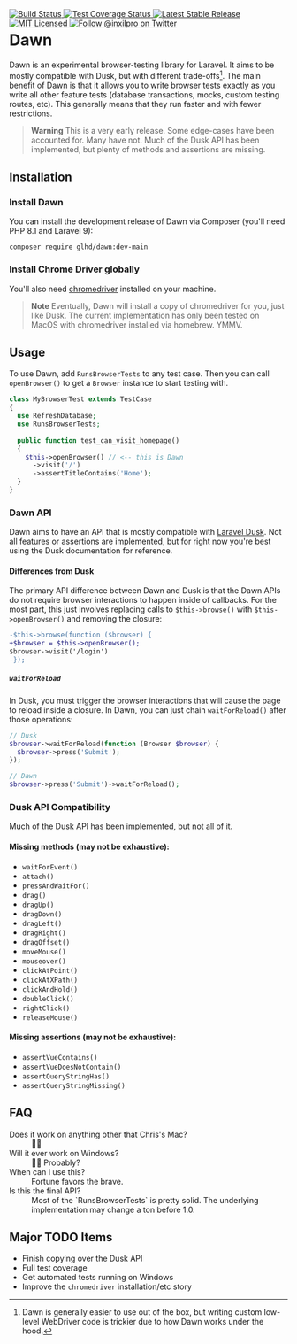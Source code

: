 <div style="float: right;">
	<a href="https://github.com/glhd/dawn/actions" target="_blank">
		<img 
			src="https://github.com/glhd/dawn/workflows/PHPUnit/badge.svg" 
			alt="Build Status" 
		/>
	</a>
    <a href="https://codeclimate.com/github/glhd/dawn/test_coverage" target="_blank">
        <img 
            src="https://api.codeclimate.com/v1/badges/a7c4b59f7195ed254ab7/test_coverage"
            alt="Test Coverage Status"
        />
    </a>
	<a href="https://packagist.org/packages/glhd/dawn" target="_blank">
        <img 
            src="https://poser.pugx.org/glhd/dawn/v/stable" 
            alt="Latest Stable Release" 
        />
	</a>
	<a href="./LICENSE" target="_blank">
        <img 
            src="https://poser.pugx.org/glhd/dawn/license" 
            alt="MIT Licensed" 
        />
    </a>
    <a href="https://twitter.com/inxilpro" target="_blank">
        <img 
            src="https://img.shields.io/twitter/follow/inxilpro?style=social" 
            alt="Follow @inxilpro on Twitter" 
        />
    </a>
</div>

# Dawn

Dawn is an experimental browser-testing library for Laravel. It aims to be mostly compatible with Dusk, 
but with different trade-offs[^1]. The main benefit of Dawn is that it allows you to write browser tests
exactly as you write all other feature tests (database transactions, mocks, custom testing routes, etc).
This generally means that they run faster and with fewer restrictions.

> **Warning**
> This is a very early release. Some edge-cases have been accounted for. Many have not. Much of the Dusk 
> API has been implemented, but plenty of methods and assertions are missing.

## Installation

### Install Dawn
You can install the development release of Dawn via Composer (you'll need PHP 8.1 and Laravel 9):

```shell
composer require glhd/dawn:dev-main
```

### Install Chrome Driver globally
You'll also need [chromedriver](https://chromedriver.chromium.org/downloads) installed on your machine.

> **Note**
> Eventually, Dawn will install a copy of chromedriver for you, just like Dusk. The current
> implementation has only been tested on MacOS with chromedriver installed via homebrew. YMMV.

## Usage

To use Dawn, add `RunsBrowserTests` to any test case. Then you can call `openBrowser()` to get
a `Browser` instance to start testing with.

```php
class MyBrowserTest extends TestCase
{
  use RefreshDatabase;
  use RunsBrowserTests;
  
  public function test_can_visit_homepage() 
  {
    $this->openBrowser() // <-- this is Dawn
      ->visit('/')
      ->assertTitleContains('Home');
  }
}
```

### Dawn API

Dawn aims to have an API that is mostly compatible with [Laravel Dusk](https://laravel.com/docs/9.x/dusk).
Not all features or assertions are implemented, but for right now you're best using the Dusk documentation
for reference.

#### Differences from Dusk

The primary API difference between Dawn and Dusk is that the Dawn APIs do not require browser
interactions to happen inside of callbacks. For the most part, this just involves replacing
calls to `$this->browse()` with `$this->openBrowser()` and removing the closure:

```diff
-$this->browse(function ($browser) {
+$browser = $this->openBrowser();
$browser->visit('/login')
-});
```

##### `waitForReload`

In Dusk, you must trigger the browser interactions that will cause the page to reload 
inside a closure. In Dawn, you can just chain `waitForReload()` after those operations:

```php
// Dusk
$browser->waitForReload(function (Browser $browser) {
  $browser->press('Submit');
});

// Dawn
$browser->press('Submit')->waitForReload();
```

### Dusk API Compatibility

Much of the Dusk API has been implemented, but not all of it.

#### Missing methods (may not be exhaustive):

- `waitForEvent()`
- `attach()`
- `pressAndWaitFor()`
- `drag()`
- `dragUp()`
- `dragDown()`
- `dragLeft()`
- `dragRight()`
- `dragOffset()`
- `moveMouse()`
- `mouseover()`
- `clickAtPoint()`
- `clickAtXPath()`
- `clickAndHold()`
- `doubleClick()`
- `rightClick()`
- `releaseMouse()`

#### Missing assertions (may not be exhaustive):

- `assertVueContains()`
- `assertVueDoesNotContain()`
- `assertQueryStringHas()`
- `assertQueryStringMissing()`

## FAQ

<dl>
<dt>Does it work on anything other that Chris's Mac?</dt>
<dd>🤷‍♂️</dd>
<dt>Will it ever work on Windows?</dt>
<dd>🤷‍♂️ Probably?</dd>
<dt>When can I use this?</dt>
<dd>Fortune favors the brave.</dd>
<dt>Is this the final API?</dt>
<dd>Most of the `RunsBrowserTests` is pretty solid. The underlying implementation may change a ton before 1.0.</dd>
</dl>

## Major TODO Items

- Finish copying over the Dusk API
- Full test coverage
- Get automated tests running on Windows
- Improve the `chromedriver` installation/etc story

[^1]: Dawn is generally easier to use out of the box, but writing custom low-level WebDriver code
      is trickier due to how Dawn works under the hood.
